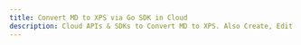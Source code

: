 ---title: Convert MD to XPS via Go SDK in Clouddescription: Cloud APIs & SDKs to Convert MD to XPS. Also Create, Edit & Render Microsoft Word & OpenOffice documents in the Cloud.---